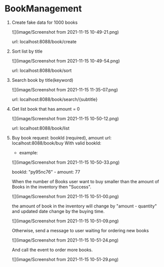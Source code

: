 # BookManagement
1. Create fake data for 1000 books

    ![](image/Screenshot from 2021-11-15 10-49-21.png)

    url: localhost:8088/book/create
2. Sort list by title

    ![](image/Screenshot from 2021-11-15 10-49-54.png)

    url: localhost:8088/book/sort
3. Search book by title(keyword)

    ![](image/Screenshot from 2021-11-15 11-35-07.png)

    url: localhost:8088/book/search/{subtitle}
4. Get list book that has amount = 0

    ![](image/Screenshot from 2021-11-15 10-50-12.png)

    url: localhost:8088/book/list
5. Buy book
    request: bookId (required), amount
    url: localhost:8088/book/buy
    With valid bookId:
    - example:

    ![](image/Screenshot from 2021-11-15 10-50-33.png)
   
    bookId: "py95nc76" - amount: 77

    When the number of Books user want to buy smaller than the amount of Books in the inventory then "Success".

    ![](image/Screenshot from 2021-11-15 10-51-00.png)

    the amount of book in the inventory will change by "amount - quantity" and updated date change by the buying time.

    ![](image/Screenshot from 2021-11-15 10-51-09.png)

    Otherwise, send a message to user waiting for ordering new books

    ![](image/Screenshot from 2021-11-15 10-51-24.png)

    And call the event to order more books.

    ![](image/Screenshot from 2021-11-15 10-51-29.png)
    